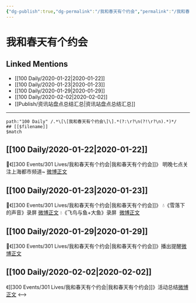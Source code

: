 ```yaml
---
{"dg-publish":true,"dg-permalink":"/我和春天有个约会","permalink":"/我和春天有个约会/","created":"2023-04-02T17:20:34.000+08:00","updated":"2023-04-10T16:21:39.000+08:00"}
---
```


# 我和春天有个约会

## Linked Mentions
- [[100 Daily/2020-01-22\|2020-01-22]]
- [[100 Daily/2020-01-23\|2020-01-23]]
- [[100 Daily/2020-01-29\|2020-01-29]]
- [[100 Daily/2020-02-02\|2020-02-02]]
- [[Publish/资讯站盘点总结汇总\|资讯站盘点总结汇总]]


---

```expander
path:"100 Daily" /.*\[\[我和春天有个约会\]\].*(?:\r?\n(?!\r?\n).*)*/
## [[$filename]]
$match
```
## [[100 Daily/2020-01-22\|2020-01-22]]
🌿《[[300 Events/301 Lives/我和春天有个约会\|我和春天有个约会]]》
明晚七点关注上海都市频道~
[微博正文](https://m.weibo.cn/6466290670/4463537961564748)
## [[100 Daily/2020-01-23\|2020-01-23]]
🌠《[[300 Events/301 Lives/我和春天有个约会\|我和春天有个约会]]》
💧《雪落下的声音》录屏 [微博正文](https://m.weibo.cn/6466290670/4463983455165732)
💧《飞鸟与鱼+大鱼》录屏  [微博正文](https://m.weibo.cn/6466290670/4463988786192996)

## [[100 Daily/2020-01-29\|2020-01-29]]
🎵《[[300 Events/301 Lives/我和春天有个约会\|我和春天有个约会]]》播出提醒[微博正文](https://m.weibo.cn/6466290670/4466038764806313)
## [[100 Daily/2020-02-02\|2020-02-02]]
《[[300 Events/301 Lives/我和春天有个约会\|我和春天有个约会]]》活动总结[微博正文](https://m.weibo.cn/6466290670/4467480296873228)
<-->